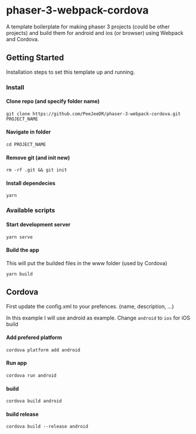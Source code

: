 # phaser-3-webpack-cordova
A template boilerplate for making phaser 3 projects (could be other projects) and build them for android and ios (or browser) using Webpack and Cordova.

## Getting Started
Installation steps to set this template up and running.

### Install
#### Clone repo (and specify folder name)
```
git clone https://github.com/PeeJeeDR/phaser-3-webpack-cordova.git PROJECT_NAME
```

#### Navigate in folder
```
cd PROJECT_NAME
```

#### Remove git (and init new)
```
rm -rf .git && git init
```

#### Install dependecies
```
yarn
```

### Available scripts
#### Start development server
```
yarn serve
```

#### Build the app
This will put the builded files in the www folder (used by Cordova)

```
yarn build
```

## Cordova
First update the config.xml to your prefences. (name, description, ...)

In this example I will use android as example. Change `android` to `ios` for iOS build

#### Add prefered platform
```
cordova platform add android
```

#### Run app
```
cordova run android
```

#### build
```
cordova build android
```

#### build release
```
cordova build --release android
```
